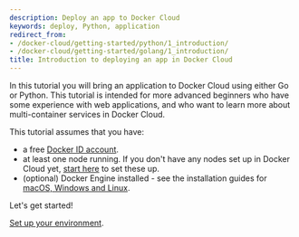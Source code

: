 ```yaml
---
description: Deploy an app to Docker Cloud
keywords: deploy, Python, application
redirect_from:
- /docker-cloud/getting-started/python/1_introduction/
- /docker-cloud/getting-started/golang/1_introduction/
title: Introduction to deploying an app in Docker Cloud
---
```


In this tutorial you will bring an application to Docker Cloud using either Go
or Python. This tutorial is intended for more advanced beginners who have some
experience with web applications, and who want to learn more about
multi-container services in Docker Cloud.

This tutorial assumes that you have:

- a free <a href="https://hub.docker.com/" target="_blank">Docker ID account</a>.
- at least one node running. If you don't have any nodes set up in Docker Cloud yet, [start here](../../getting-started/your_first_node.md) to set these up.
- (optional) Docker Engine installed - see the installation guides for <a href="/engine/installation/" target="_blank">macOS, Windows and Linux</a>.

Let's get started!

[Set up your environment](2_set_up.md).
